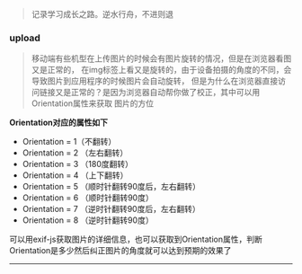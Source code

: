 >记录学习成长之路。逆水行舟，不进则退

###  upload

 > 移动端有些机型在上传图片的时候会有图片旋转的情况，但是在浏览器看图又是正常的，
 > 在img标签上看又是旋转的，由于设备拍摄的角度的不同，会导致图片到应用程序的时候图片会自动旋转，
 > 但是为什么在浏览器直接访问链接又是正常的？是因为浏览器自动帮你做了校正，其中可以用Orientation属性来获取
 > 图片的方位

 **Orientation对应的属性如下**

+ Orientation = 1（不翻转）
+ Orientation = 2 （左右翻转）
+ Orientation = 3 （180度翻转）
+ Orientation = 4 （上下翻转）
+ Orientation = 5 （顺时针翻转90度后，左右翻转）
+ Orientation = 6 （顺时针翻转90度）
+ Orientation = 7 （逆时针翻转90度后，左右翻转）
+ Orientation = 8 （逆时针翻转90度）

可以用exif-js获取图片的详细信息，也可以获取到Orientation属性，判断Orientation是多少然后纠正图片的角度就可以达到预期的效果了

***
